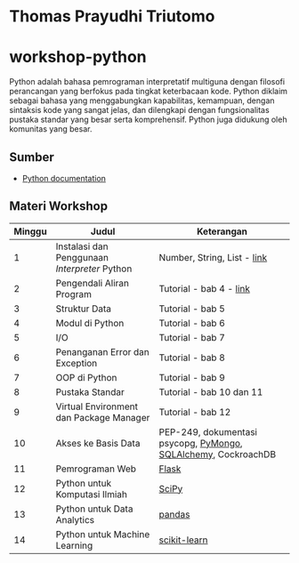 # Thomas Prayudhi Triutomo
# workshop-python
Python adalah bahasa pemrograman interpretatif multiguna dengan filosofi perancangan yang berfokus pada tingkat keterbacaan kode. Python diklaim sebagai bahasa yang menggabungkan kapabilitas, kemampuan, dengan sintaksis kode yang sangat jelas, dan dilengkapi dengan fungsionalitas pustaka standar yang besar serta komprehensif. Python juga didukung oleh komunitas yang besar.

## Sumber
* [Python documentation](https://docs.python.org/3/)

## Materi Workshop

| Minggu | Judul | Keterangan |
| ------- | ------ |------ |
| 1 | Instalasi dan Penggunaan *Interpreter* Python | Number, String, List - [link](https://github.com/zthomaz/workshop-python/tree/master/minggu-01) | 
| 2 | Pengendali Aliran Program | Tutorial - bab 4 - [link](https://github.com/zthomaz/workshop-python/blob/master/minggu-02/README.md) | 
| 3 | Struktur Data | Tutorial - bab 5 | 
| 4 | Modul di Python | Tutorial - bab 6 | 
| 5 | I/O | Tutorial - bab 7 | 
| 6 | Penanganan Error dan Exception | Tutorial - bab 8 | 
| 7 | OOP di Python | Tutorial - bab 9 | 
| 8 | Pustaka Standar | Tutorial - bab 10 dan 11 | 
| 9 | Virtual Environment dan Package Manager | Tutorial - bab 12 | 
| 10 | Akses ke Basis Data | PEP-249, dokumentasi psycopg, [PyMongo](https://github.com/mongodb/mongo-python-driver), [SQLAlchemy](https://www.sqlalchemy.org/), CockroachDB |
| 11 | Pemrograman Web | [Flask](http://flask.pocoo.org/) | 
| 12 | Python untuk Komputasi Ilmiah | [SciPy](https://www.scipy.org/) | 
| 13 | Python untuk Data Analytics | [pandas](http://pandas.pydata.org/) | 
| 14 | Python untuk Machine Learning | [scikit-learn](http://scikit-learn.org/stable/) | 
